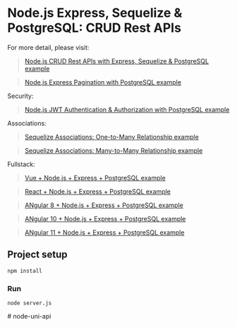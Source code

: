 # Node.js Express, Sequelize & PostgreSQL: CRUD Rest APIs

For more detail, please visit:
> [Node.js CRUD Rest APIs with Express, Sequelize & PostgreSQL example](https://bezkoder.com/node-express-sequelize-postgresql/)

> [Node.js Express Pagination with PostgreSQL example](https://bezkoder.com/node-js-pagination-postgresql/)

Security:
> [Node.js JWT Authentication & Authorization with PostgreSQL example](https://bezkoder.com/node-js-jwt-authentication-postgresql/)

Associations:
> [Sequelize Associations: One-to-Many Relationship example](https://bezkoder.com/sequelize-associate-one-to-many/)

> [Sequelize Associations: Many-to-Many Relationship example](https://bezkoder.com/sequelize-associate-many-to-many/)

Fullstack:
> [Vue + Node.js + Express + PostgreSQL example](https://bezkoder.com/vue-node-express-postgresql/)

> [React + Node.js + Express + PostgreSQL example](https://bezkoder.com/react-node-express-postgresql/)

> [ANgular 8 + Node.js + Express + PostgreSQL example](https://bezkoder.com/angular-node-express-postgresql/)

> [ANgular 10 + Node.js + Express + PostgreSQL example](https://bezkoder.com/angular-10-node-express-postgresql/)

> [ANgular 11 + Node.js + Express + PostgreSQL example](https://bezkoder.com/angular-11-node-js-express-postgresql/)

## Project setup
```
npm install
```

### Run
```
node server.js
```
#   n o d e - u n i - a p i  
 